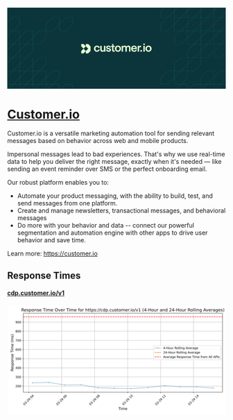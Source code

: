 [![Visit Customer.io](imagePreview.png)](https://customer.io)

# [Customer.io](https://customer.io)

Customer.io is a versatile marketing automation tool for sending relevant messages based on behavior across web and mobile products.

Impersonal messages lead to bad experiences. That's why we use real-time data to help you deliver the right message, exactly when it's needed — like sending an event reminder over SMS or the perfect onboarding email.

Our robust platform enables you to:
- Automate your product messaging, with the ability to build, test, and send messages from one platform.
- Create and manage newsletters, transactional messages, and behavioral messages
- Do more with your behavior and data -- connect our powerful segmentation and automation engine with other apps to drive user behavior and save time.

Learn more: https://customer.io

## Response Times

#### [cdp.customer.io/v1](https://cdp.customer.io/v1)

![cdp.customer.io/v1](response-time-charts/6364702e637573746f6d65722e696f2f7631.svg)

